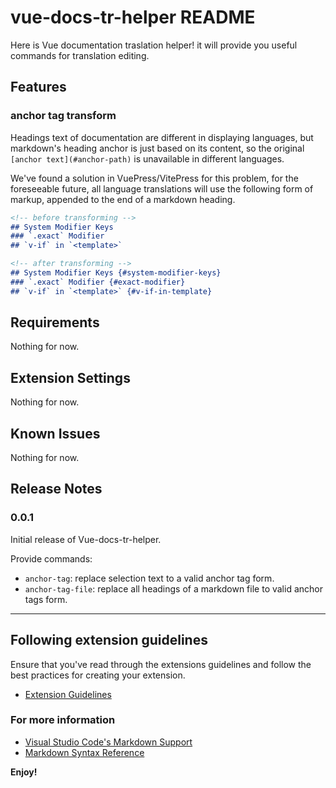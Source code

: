 # vue-docs-tr-helper README

Here is Vue documentation traslation helper! it will provide you useful commands for translation editing.

## Features

### anchor tag transform

Headings text of documentation are different in displaying languages, but markdown's heading anchor is just based on its content, so the original `[anchor text](#anchor-path)` is unavailable in different languages.

We've found a solution in VuePress/VitePress for this problem, for the foreseeable future, all language translations will use the following form of markup, appended to the end of a markdown heading.

```markdown
<!-- before transforming -->
## System Modifier Keys
### `.exact` Modifier
## `v-if` in `<template>`

<!-- after transforming -->
## System Modifier Keys {#system-modifier-keys}
### `.exact` Modifier {#exact-modifier}
## `v-if` in `<template>` {#v-if-in-template}
```

## Requirements

Nothing for now.

<!-- If you have any requirements or dependencies, add a section describing those and how to install and configure them. -->

## Extension Settings

Nothing for now.

<!-- Include if your extension adds any VS Code settings through the `contributes.configuration` extension point.

For example:

This extension contributes the following settings:

- `myExtension.enable`: enable/disable this extension
- `myExtension.thing`: set to `blah` to do something 
-->

## Known Issues

Nothing for now.

<!-- Calling out known issues can help limit users opening duplicate issues against your extension. -->

## Release Notes

<!-- Users appreciate release notes as you update your extension. -->

### 0.0.1

Initial release of Vue-docs-tr-helper.

Provide commands:
 - `anchor-tag`: replace selection text to a valid anchor tag form.
 - `anchor-tag-file`: replace all headings of a markdown file to valid anchor tags form.

-----
## Following extension guidelines

Ensure that you've read through the extensions guidelines and follow the best practices for creating your extension.

* [Extension Guidelines](https://code.visualstudio.com/api/references/extension-guidelines)

### For more information

* [Visual Studio Code's Markdown Support](http://code.visualstudio.com/docs/languages/markdown)
* [Markdown Syntax Reference](https://help.github.com/articles/markdown-basics/)

**Enjoy!**
